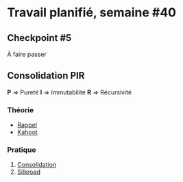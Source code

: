 # Travail planifié, semaine #40

## Checkpoint #5
À faire passer

## Consolidation PIR
**P** => Pureté
**I** => Immutabilité
**R** => Récursivité

### Théorie
- [Rappel](../supports/source/04-PIR1.md)
- [Kahoot](https://create.kahoot.it/share/323-pir/77789aa7-ef7d-4566-99f2-af08276fa611)

### Pratique

1. [Consolidation](../exos/running)
2. [Silkroad](../exos/silkroad)